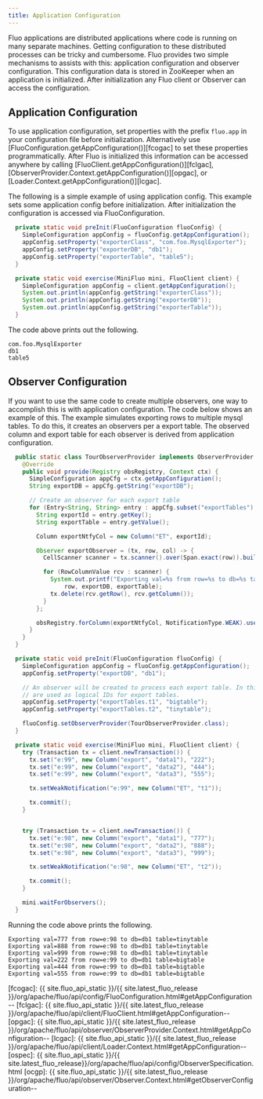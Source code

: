 ```yaml
---
title: Application Configuration
---
```


Fluo applications are distributed applications where code is running on many separate machines.
Getting configuration to these distributed processes can be tricky and cumbersome.  Fluo provides
two simple mechanisms to assists with this: application configuration and observer configuration.
This configuration data is stored in ZooKeeper when an application is initialized.  After
initialization any Fluo client or Observer can access the configuration.

## Application Configuration

To use application configuration, set properties with the prefix `fluo.app` in your configuration
file before initialization.  Alternatively use [FluoConfiguration.getAppConfiguration()][fcogac] to
set these properties programmatically.  After Fluo is initialized this information can be accessed
anywhere by calling [FluoClient.getAppConfiguration()][fclgac],
[ObserverProvider.Context.getAppConfiguration()][opgac], or [Loader.Context.getAppConfiguration()][lcgac].

The following is a simple example of using application config.   This example sets some application
config before initialization.  After initialization the configuration is accessed via
FluoConfiguration.

```java
  private static void preInit(FluoConfiguration fluoConfig) {
    SimpleConfiguration appConfig = fluoConfig.getAppConfiguration();
    appConfig.setProperty("exporterClass", "com.foo.MysqlExporter");
    appConfig.setProperty("exporterDB", "db1");
    appConfig.setProperty("exporterTable", "table5");
  }

  private static void exercise(MiniFluo mini, FluoClient client) {
    SimpleConfiguration appConfig = client.getAppConfiguration();
    System.out.println(appConfig.getString("exporterClass"));
    System.out.println(appConfig.getString("exporterDB"));
    System.out.println(appConfig.getString("exporterTable"));
  }
```

The code above prints out the following.

```
com.foo.MysqlExporter
db1
table5
```

## Observer Configuration

If you want to use the same code to create multiple observers, one way to accomplish this is
with application configuration. The code below shows an example of this.  The example simulates
exporting rows to multiple mysql tables.  To do this, it creates an observers per a export
table. The observed column and export table for each observer is derived from application
configuration.

```java
  public static class TourObserverProvider implements ObserverProvider {
    @Override
    public void provide(Registry obsRegistry, Context ctx) {
      SimpleConfiguration appCfg = ctx.getAppConfiguration();
      String exportDB = appCfg.getString("exportDB");

      // Create an observer for each export table
      for (Entry<String, String> entry : appCfg.subset("exportTables").toMap().entrySet()) {
        String exportId = entry.getKey();
        String exportTable = entry.getValue();

        Column exportNtfyCol = new Column("ET", exportId);

        Observer exportObserver = (tx, row, col) -> {
          CellScanner scanner = tx.scanner().over(Span.exact(row)).build();

          for (RowColumnValue rcv : scanner) {
            System.out.printf("Exporting val=%s from row=%s to db=%s table=%s\n", rcv.getsValue(),
                row, exportDB, exportTable);
            tx.delete(rcv.getRow(), rcv.getColumn());
          }
        };

        obsRegistry.forColumn(exportNtfyCol, NotificationType.WEAK).useObserver(exportObserver);
      }
    }
  }

  private static void preInit(FluoConfiguration fluoConfig) {
    SimpleConfiguration appConfig = fluoConfig.getAppConfiguration();
    appConfig.setProperty("exportDB", "db1");

    // An observer will be created to process each export table. In this example 't1' and 't2'
    // are used as logical IDs for export tables.
    appConfig.setProperty("exportTables.t1", "bigtable");
    appConfig.setProperty("exportTables.t2", "tinytable");

    fluoConfig.setObserverProvider(TourObserverProvider.class);
  }

  private static void exercise(MiniFluo mini, FluoClient client) {
    try (Transaction tx = client.newTransaction()) {
      tx.set("e:99", new Column("export", "data1"), "222");
      tx.set("e:99", new Column("export", "data2"), "444");
      tx.set("e:99", new Column("export", "data3"), "555");

      tx.setWeakNotification("e:99", new Column("ET", "t1"));

      tx.commit();
    }


    try (Transaction tx = client.newTransaction()) {
      tx.set("e:98", new Column("export", "data1"), "777");
      tx.set("e:98", new Column("export", "data2"), "888");
      tx.set("e:98", new Column("export", "data3"), "999");

      tx.setWeakNotification("e:98", new Column("ET", "t2"));

      tx.commit();
    }

    mini.waitForObservers();
  }
```

Running the code above prints the following.

```
Exporting val=777 from row=e:98 to db=db1 table=tinytable
Exporting val=888 from row=e:98 to db=db1 table=tinytable
Exporting val=999 from row=e:98 to db=db1 table=tinytable
Exporting val=222 from row=e:99 to db=db1 table=bigtable
Exporting val=444 from row=e:99 to db=db1 table=bigtable
Exporting val=555 from row=e:99 to db=db1 table=bigtable
```

[fcogac]: {{ site.fluo_api_static }}/{{ site.latest_fluo_release }}/org/apache/fluo/api/config/FluoConfiguration.html#getAppConfiguration--
[fclgac]: {{ site.fluo_api_static }}/{{ site.latest_fluo_release }}/org/apache/fluo/api/client/FluoClient.html#getAppConfiguration--
[opgac]: {{ site.fluo_api_static }}/{{ site.latest_fluo_release }}/org/apache/fluo/api/observer/ObserverProvider.Context.html#getAppConfiguration--
[lcgac]: {{ site.fluo_api_static }}/{{ site.latest_fluo_release }}/org/apache/fluo/api/client/Loader.Context.html#getAppConfiguration--
[ospec]: {{ site.fluo_api_static }}/{{ site.latest_fluo_release}}/org/apache/fluo/api/config/ObserverSpecification.html
[ocgp]: {{ site.fluo_api_static }}/{{ site.latest_fluo_release }}/org/apache/fluo/api/observer/Observer.Context.html#getObserverConfiguration--


